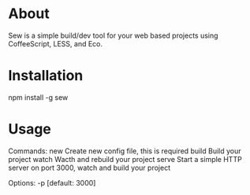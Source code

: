 # About

Sew is a simple build/dev tool for your web based projects using CoffeeScript, LESS, and Eco.

# Installation

  npm install -g sew

# Usage

  Commands:
    new     Create new config file, this is required
    build   Build your project
    watch   Wacth and rebuild your project
    serve   Start a simple HTTP server on port 3000, watch and build your project

  Options:
    -p  [default: 3000]
